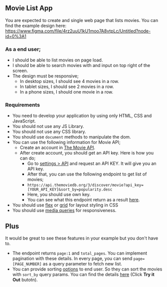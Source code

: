 ## Movie List App

You are expected to create and single web page that lists movies.
You can find the example design here: https://www.figma.com/file/4rz2uuU1kU1moo7A8vtpLc/Untitled?node-id=0%3A1

### As a end user;

- I should be able to list movies on page load.
- I should be able to search movies with and input on top right of the screen.
- The design must be responsive;
  - In desktop sizes, I should see 4 movies in a row.
  - In tablet sizes, I should see 2 movies in a row.
  - In a phone sizes, I should one movie in a row.

### Requirements

- You need to develop your application by using only HTML, CSS and JavaScript.
- You should not use any JS Library.
- You should not use any CSS library.
- You should use `document` methods to manipulate the dom.
- You can use the following information for Movie API;
  - Create an account in [The Movie API](https://www.themoviedb.org/).
  - After create account, you should get an API key. Here is how you can do;
    - Go to [settings > API](https://www.themoviedb.org/settings/api) and request an API KEY. It will give you an API key.
    - After that, you can use the following endpoint to get list of movies;
    - `https://api.themoviedb.org/3/discover/movie?api_key=[YOUR_API_KEY]&sort_by=popularity.desc`
    - Here, you should use own key.
    - You can see what this endpoint return as a result [here](https://developers.themoviedb.org/3/discover/movie-discover).
- You should use [flex](https://www.w3schools.com/css/css3_flexbox.asp) or [grid](https://www.w3schools.com/css/css_grid.asp) for layout styling in CSS
- You should use [media queries](https://www.w3schools.com/css/css_rwd_mediaqueries.asp) for responsiveness.

## Plus

It would be great to see these features in your example but you don't have to.

- The endpoint returns `page:1` and `total_pages`. You can implement pagination with these details. In every page, you can send `page=[PAGE_NUMBER]` as a query parameter to fetch new list.
- You can provide sorting [options](https://www.w3schools.com/tags/tag_option.asp) to end user. So they can sort the movies with `sort_by` query params. You can find the details [here](https://developers.themoviedb.org/3/discover/movie-discover) (Click **Try it Out** butotn).
